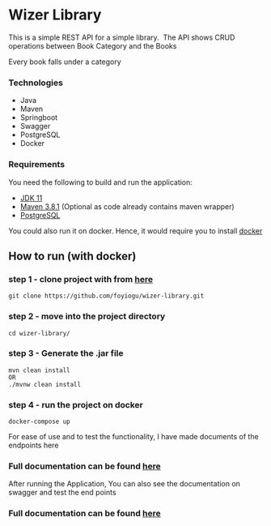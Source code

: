 # Wizer Library
This is a simple REST API for a simple library.  The API shows CRUD operations between Book Category and the Books

Every book falls under a category

### Technologies
- Java
- Maven
- Springboot
- Swagger
- PostgreSQL
- Docker


### Requirements

You need the following to build and run the application:

- [JDK 11](https://www.oracle.com/java/technologies/javase-jdk11-downloads.html)
- [Maven 3.8.1](https://maven.apache.org) (Optional as code already contains maven wrapper)
- [PostgreSQL](https://www.postgresql.org/download)

You could also run it on docker. Hence, it would require you to install [docker](https://www.docker.com/products/docker-desktop)

## How to run (with docker)
### step 1 - clone project with from [here](https://github.com/foyiogu/wizer-library.git)

```
git clone https://github.com/foyiogu/wizer-library.git
```


### step 2 - move into the project directory
```
cd wizer-library/
```

### step 3 - Generate the .jar file
```
mvn clean install 
OR
./mvnw clean install
```

### step 4 - run the project on docker
```
docker-compose up
```

For ease of use and to test the functionality, I have made documents of the endpoints here 

### Full documentation can be found [here](https://documenter.getpostman.com/view/15910567/Tzz7PHri)

After running the Application, You can also see the documentation on swagger and test the end points

### Full documentation can be found [here](http://localhost:8080/swagger-ui/)
